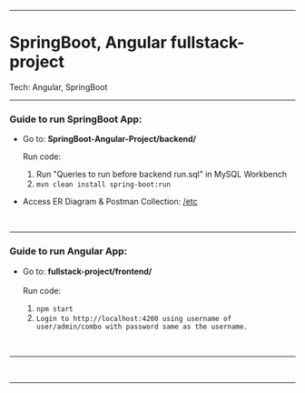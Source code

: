 <hr>
<h1>SpringBoot, Angular fullstack-project</h1>
Tech: Angular, SpringBoot
</br>
<hr>
<h3>Guide to run SpringBoot App:</h3>
<ul>
	<li>Go to: <strong>SpringBoot-Angular-Project/backend/</strong></li>
	<p>Run code:
		<ol>
			<li>Run "Queries to run before backend run.sql" in MySQL Workbench</li>
			<li><code style="user-select: all;">mvn clean install spring-boot:run</code></li>
		</ol>
		</p>
		<li>Access ER Diagram & Postman Collection: <a href="https://github.com/sahilparekh1212/SpringBoot-Angular-Project/tree/main/etc" target="_blank">/etc</a></li>
</ul>
</br>
<hr>
<h3>Guide to run Angular App:</h3>
<ul>
	<li>Go to: <strong>fullstack-project/frontend/</strong></li>
	<br>Run code:
		<ol>
			<li><code style="user-select: all;">npm start</code></li>
			<li><code>Login to <a>http://localhost:4200</a> using username of user/admin/combo with password same as the username.</code></li>
		</ol>
</ul>
</br>
<hr>
</br>
<hr>
